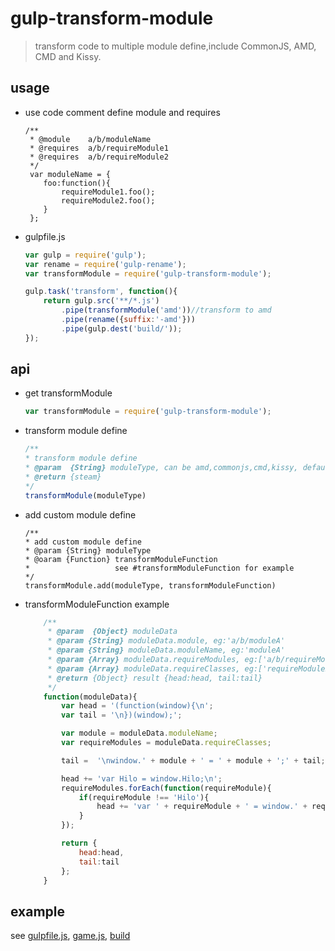 # gulp-transform-module
> transform code to multiple module define,include CommonJS, AMD, CMD and Kissy.

## usage


* use code comment define module and requires

    ```
    /**
     * @module    a/b/moduleName
     * @requires  a/b/requireModule1
     * @requires  a/b/requireModule2
     */
     var moduleName = {
        foo:function(){
            requireModule1.foo();
            requireModule2.foo();
        }
     };
    ```

* gulpfile.js

    ```javascript
    var gulp = require('gulp');
    var rename = require('gulp-rename');
    var transformModule = require('gulp-transform-module');

    gulp.task('transform', function(){
        return gulp.src('**/*.js')
            .pipe(transformModule('amd'))//transform to amd
            .pipe(rename({suffix:'-amd'}))
            .pipe(gulp.dest('build/'));
    });
    ```

## api
* get transformModule

    ```javascript
    var transformModule = require('gulp-transform-module');
    ```
* transform module define

    ```javascript
    /**
    * transform module define
    * @param  {String} moduleType, can be amd,commonjs,cmd,kissy, default is amd
    * @return {steam}
    */
    transformModule(moduleType)
    ```

* add custom module define

    ```
    /**
    * add custom module define
    * @param {String} moduleType
    * @oaram {Function} transformModuleFunction
    *                   see #transformModuleFunction for example
    */
    transformModule.add(moduleType, transformModuleFunction)
    ```

* transformModuleFunction example

    ```javascript
        /**
         * @param  {Object} moduleData
         * @param {String} moduleData.module, eg:'a/b/moduleA'
         * @param {String} moduleData.moduleName, eg:'moduleA'
         * @param {Array} moduleData.requireModules, eg:['a/b/requireModuleB','a/b/requireModuleC']
         * @param {Array} moduleData.requireClasses, eg:['requireModuleB','requireModuleC']
         * @return {Object} result {head:head, tail:tail}
         */
        function(moduleData){
            var head = '(function(window){\n';
            var tail = '\n})(window);';

            var module = moduleData.moduleName;
            var requireModules = moduleData.requireClasses;

            tail =  '\nwindow.' + module + ' = ' + module + ';' + tail;

            head += 'var Hilo = window.Hilo;\n';
            requireModules.forEach(function(requireModule){
                if(requireModule !== 'Hilo'){
                    head += 'var ' + requireModule + ' = window.' + requireModule + ';\n';
                }
            });

            return {
                head:head,
                tail:tail
            };
        }
    ```

## example
see [gulpfile.js](https://github.com/06wj/gulp-transform-module/tree/master/gulpfile.js), [game.js](https://github.com/06wj/gulp-transform-module/tree/master/test/game.js), [build](https://github.com/06wj/gulp-transform-module/tree/master/test/build/)
